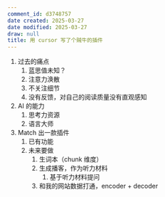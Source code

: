 ```yaml
---
comment_id: d3748757
date created: 2025-03-27
date modified: 2025-03-27
draw: null
title: 用 cursor 写了个贼牛的插件
---
```

 1. 过去的痛点
	 1. 蓝思值未知？
	 2. 注意力涣散
	 3. 不关注细节
	 4. 没有反馈，对自己的阅读质量没有直观感知
 2. AI 的能力
	 1. 思考力资源
	 2. 语言大师
 3. Match 出一款插件
	 1. 已有功能
	 2. 未来要做
		 1. 生词本（chunk 维度）
		 2. 生成播客，作为听力材料
			 1. 基于听力材料提问
		 3. 和我的网站数据打通，encoder + decoder
